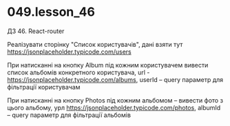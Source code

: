 # 049.lesson_46
ДЗ 46. React-router

Реалізувати сторінку "Список користувачів", дані взяти тут https://jsonplaceholder.typicode.com/users

При натисканні на кнопку Album під кожним користувачем вивести список альбомів конкретного користувача, url - https://jsonplaceholder.typicode.com/albums, userId – query параметр для фільтрації користувачам

При натисканні на кнопку Photos під кожним альбомом – вивести фото з цього альбому, урл https://jsonplaceholder.typicode.com/photos, albumId – query параметр для фільтрації альбомів
